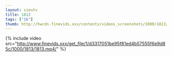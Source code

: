 ```yaml
--- 
layout: sieutv
title: 1813
tags: ["1k"]
thumb: http://hwcdn.finevids.xxx/contents/videos_screenshots/1000/1813/preview.mp4.jpg
---
```

{% include video src="http://www.finevids.xxx/get_file/1/d3317051be95f81ed4b57555f6e9d85c/1000/1813/1813.mp4/" %} 

